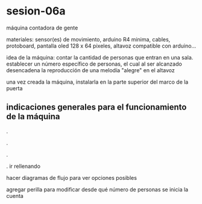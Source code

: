 # sesion-06a

máquina contadora de gente

materiales: sensor(es) de movimiento, arduino R4 minima, cables, protoboard, pantalla oled 128 x 64 pixeles, altavoz compatible con arduino...

idea de la máquina: contar la cantidad de personas que entran en una sala. establecer un número específico de personas, el cual al ser alcanzado desencadena la reproducción de una melodía "alegre" en el altavoz

una vez creada la máquina, instalarla en la parte superior del marco de la puerta

## indicaciones generales para el funcionamiento de la máquina

.

.

.

. ir rellenando



hacer diagramas de flujo para ver opciones posibles 

agregar perilla para modificar desde qué número de personas se inicia la cuenta

